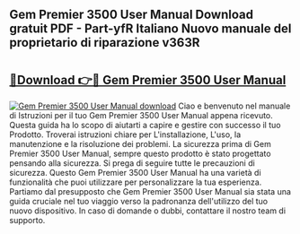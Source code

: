 ## Gem Premier 3500 User Manual Download gratuit PDF - Part-yfR Italiano Nuovo manuale del proprietario di riparazione v363R

# <h2><a href="http://dfgivdb.blite.top/?on=Gem+Premier+3500+User+Manual">🔗Download 👉🔴 Gem Premier 3500 User Manual</a></h2>

[![Gem Premier 3500 User Manual download](https://i.imgur.com/lujVjoI.png)](http://dfgivdb.blite.top/?on=Gem+Premier+3500+User+Manual)
Ciao e benvenuto nel manuale di Istruzioni per il tuo Gem Premier 3500 User Manual appena ricevuto. Questa guida ha lo scopo di aiutarti a capire e gestire con successo il tuo Prodotto. Troverai istruzioni chiare per L'installazione, L'uso, la manutenzione e la risoluzione dei problemi. La sicurezza prima di Gem Premier 3500 User Manual, sempre questo prodotto è stato progettato pensando alla sicurezza. Si prega di seguire tutte le precauzioni di sicurezza. Questo Gem Premier 3500 User Manual ha una varietà di funzionalità che puoi utilizzare per personalizzare la tua esperienza. Partiamo dal presupposto che Gem Premier 3500 User Manual sia stata una guida cruciale nel tuo viaggio verso la padronanza dell'utilizzo del tuo nuovo dispositivo. In caso di domande o dubbi, contattare il nostro team di supporto.
